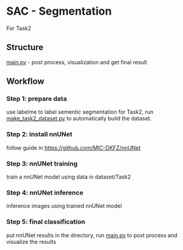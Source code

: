 # SAC - Segmentation

For Task2

## Structure

[main.py](main.py) - post process, visualization and get final result

## Workflow

### Step 1: prepare data

use labelme to label sementic segmentation for Task2, run [make_task2_dataset.py](../data/make_task2_dataset.py) to automatically build the dataset. 

### Step 2: install nnUNet

follow guide in https://github.com/MIC-DKFZ/nnUNet

### Step 3: nnUNet training

train a nnUNet model using data in dataset/Task2

### Step 4: nnUNet inference

inference images using trained nnUNet model

### Step 5: final classification

put nnUNet results in the directory, run [main.py](main.py) to post process and visualize the results
